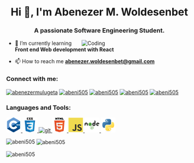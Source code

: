<h1 align="center">Hi 👋, I'm Abenezer M. Woldesenbet</h1>
<h3 align="center">A passionate Software Engineering Student.</h3>
<img align="right" alt="Coding" width="300" src="https://unsplash.com/photos/a-macbook-with-lines-of-code-on-its-screen-on-a-busy-desk-m_HRfLhgABo"/>

- 🌱 I’m currently learning **Front end Web development with React**

- 📫 How to reach me **abenezer.woldesenbet@gmail.com**

<h3 align="left">Connect with me:</h3>
<p align="left">
<a href="https://linkedin.com/in/abenezermulugeta" target="blank"><img align="center" src="https://raw.githubusercontent.com/rahuldkjain/github-profile-readme-generator/master/src/images/icons/Social/linked-in-alt.svg" alt="abenezermulugeta" height="30" width="40" /></a>
<a href="https://instagram.com/abeni505" target="blank"><img align="center" src="https://raw.githubusercontent.com/rahuldkjain/github-profile-readme-generator/master/src/images/icons/Social/instagram.svg" alt="abeni505" height="30" width="40" /></a>
<a href="https://www.hackerrank.com/abeni505" target="blank"><img align="center" src="https://raw.githubusercontent.com/rahuldkjain/github-profile-readme-generator/master/src/images/icons/Social/hackerrank.svg" alt="abeni505" height="30" width="40" /></a>
<a href="https://codeforces.com/profile/abeni505" target="blank"><img align="center" src="https://raw.githubusercontent.com/rahuldkjain/github-profile-readme-generator/master/src/images/icons/Social/codeforces.svg" alt="abeni505" height="30" width="40" /></a>
<a href="https://www.leetcode.com/abeni505" target="blank"><img align="center" src="https://raw.githubusercontent.com/rahuldkjain/github-profile-readme-generator/master/src/images/icons/Social/leet-code.svg" alt="abeni505" height="30" width="40" /></a>
</p>

<h3 align="left">Languages and Tools:</h3>
<p align="left"> <a href="https://www.w3schools.com/cpp/" target="_blank" rel="noreferrer"> <img src="https://raw.githubusercontent.com/devicons/devicon/master/icons/cplusplus/cplusplus-original.svg" alt="cplusplus" width="40" height="40"/> </a> <a href="https://www.w3schools.com/css/" target="_blank" rel="noreferrer"> <img src="https://raw.githubusercontent.com/devicons/devicon/master/icons/css3/css3-original-wordmark.svg" alt="css3" width="40" height="40"/> </a> <a href="https://git-scm.com/" target="_blank" rel="noreferrer"> <img src="https://www.vectorlogo.zone/logos/git-scm/git-scm-icon.svg" alt="git" width="40" height="40"/> </a> <a href="https://www.w3.org/html/" target="_blank" rel="noreferrer"> <img src="https://raw.githubusercontent.com/devicons/devicon/master/icons/html5/html5-original-wordmark.svg" alt="html5" width="40" height="40"/> </a> <a href="https://developer.mozilla.org/en-US/docs/Web/JavaScript" target="_blank" rel="noreferrer"> <img src="https://raw.githubusercontent.com/devicons/devicon/master/icons/javascript/javascript-original.svg" alt="javascript" width="40" height="40"/> </a> <a href="https://nodejs.org" target="_blank" rel="noreferrer"> <img src="https://raw.githubusercontent.com/devicons/devicon/master/icons/nodejs/nodejs-original-wordmark.svg" alt="nodejs" width="40" height="40"/> </a> <a href="https://www.python.org" target="_blank" rel="noreferrer"> <img src="https://raw.githubusercontent.com/devicons/devicon/master/icons/python/python-original.svg" alt="python" width="40" height="40"/> </a> </p>

<p><img align="left" src="https://github-readme-stats.vercel.app/api/top-langs?username=abeni505&show_icons=true&locale=en&layout=compact" alt="abeni505" /></p>

<p>&nbsp;<img align="center" src="https://github-readme-stats.vercel.app/api?username=abeni505&show_icons=true&locale=en" alt="abeni505" /></p>

<p><img align="center" src="https://github-readme-streak-stats.herokuapp.com/?user=abeni505&" alt="abeni505" /></p>
